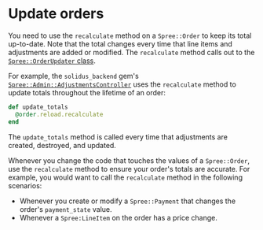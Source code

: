 # Update orders 

You need to use the `recalculate` method on a `Spree::Order` to keep its total
up-to-date.  Note that the total changes every time that line items and
adjustments are added or modified. The `recalculate` method calls out to the
[`Spree::OrderUpdater` class][order-updater].

For example, the `solidus_backend` gem's
[`Spree::Admin::AdjustmentsController`][adjustments-controller] uses the
`recalculate` method to update totals throughout the lifetime of an order:

```ruby
def update_totals
  @order.reload.recalculate
end
```

The `update_totals` method is called every time that adjustments are created,
destroyed, and updated.

Whenever you change the code that touches the values of a `Spree::Order`, use
the `recalculate` method to ensure your order's totals are accurate. For
example, you would want to call the `recalculate` method in the following
scenarios:

- Whenever you create or modify a `Spree::Payment` that changes the order's
  `payment_state` value.
- Whenever a `Spree:LineItem` on the order has a price change.

[adjustments-controller]: https://github.com/solidusio/solidus/blob/master/backend/app/controllers/spree/admin/adjustments_controller.rb
[order-updater]: https://github.com/solidusio/solidus/blob/master/core/app/models/spree/order_updater.rb
